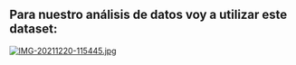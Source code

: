 ## Para nuestro análisis de datos voy a utilizar este dataset:

[![IMG-20211220-115445.jpg](https://i.postimg.cc/Y28kyF3h/IMG-20211220-115445.jpg)](https://postimg.cc/XXZTrptb)
